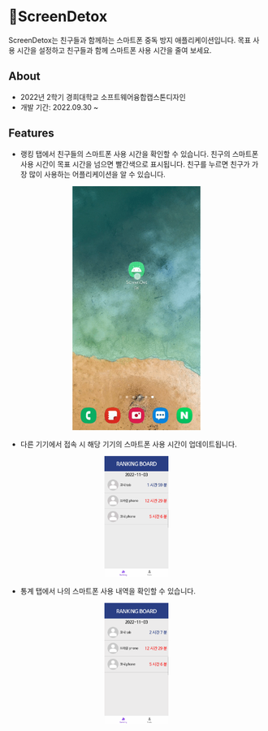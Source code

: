 # :mobile_phone_off:ScreenDetox
ScreenDetox는 친구들과 함께하는 스마트폰 중독 방지 애플리케이션입니다. 목표 사용 시간을 설정하고 친구들과 함께 스마트폰 사용 시간을 줄여 보세요.

## About

* 2022년 2학기 경희대학교 소프트웨어융합캡스톤디자인
* 개발 기간: 2022.09.30 ~

## Features

* 랭킹 탭에서 친구들의 스마트폰 사용 시간을 확인할 수 있습니다. 친구의 스마트폰 사용 시간이 목표 시간을 넘으면 빨간색으로 표시됩니다. 친구를 누르면 친구가 가장 많이 사용하는 어플리케이션을 알 수 있습니다.

<center><img src="./screenshots/ranking.gif" width="50%" height="50%"></center>

* 다른 기기에서 접속 시 해당 기기의 스마트폰 사용 시간이 업데이트됩니다.

<center><img src="./screenshots/update.gif" width="25%" height="25%"></center>

* 통계 탭에서 나의 스마트폰 사용 내역을 확인할 수 있습니다.

<center><img src="./screenshots/stats.gif" width="25%" height="25%"></center>